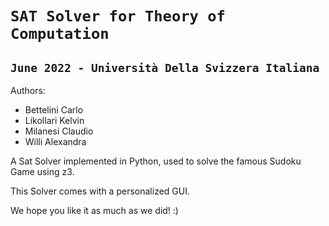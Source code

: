 
# ```SAT Solver for Theory of Computation ```
## ``June 2022 - Università Della Svizzera Italiana``

Authors:
- Bettelini Carlo
- Likollari Kelvin
- Milanesi Claudio 
- Willi Alexandra



A Sat Solver implemented in Python, used to solve the famous Sudoku Game using z3. 

This Solver comes with a personalized GUI.


We hope you like it as much as we did! :)



